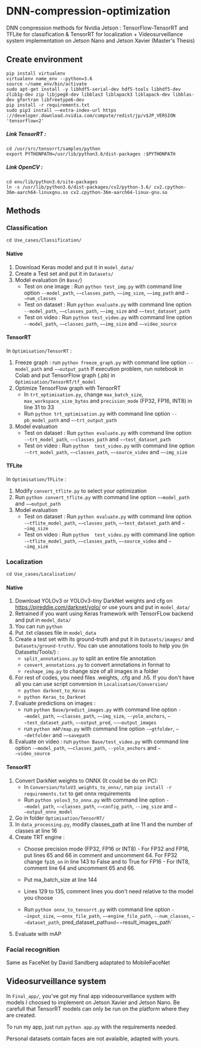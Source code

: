 # DNN-compression-optimization
DNN compression methods for Nvidia Jetson  : TensorFlow-TensorRT and TFLite for classification &amp; TensorRT for localization +  Videosurveillance system implementation on Jetson Nano and Jetson Xavier (Master's Thesis)


## Create environment
```
pip install virtualenv
virtualenv name_env --python=3.6
source ~/name_env/bin/activate
sudo apt-get install -y libhdf5-serial-dev hdf5-tools libhdf5-dev zlib1g-dev zip libjpeg8-dev libblas3 liblapack3 liblapack-dev libblas-dev gfortran libfreetype6-dev
pip install -r requirements.txt
sudo pip3 install −−extra-index-url https ://developer.download.nvidia.com/compute/redist/jp/v$JP_VERSION 'tensorflow<2'
```
##### Link TensorRT : 
```
cd /usr/src/tensorrt/samples/python
export PYTHONPATH=/usr/lib/python3.6/dist-packages :$PYTHONPATH
```
##### Link OpenCV : 
```
cd env/lib/python3.6/site-packages
ln -s /usr/lib/python3.6/dist-packages/cv2/python-3.6/ cv2.cpython-36m-aarch64-linuxgnu.so cv2.cpython-36m-aarch64-linux-gnu.so
```


## Methods

### Classification
`cd Use_cases/Classification/`

#### Native
1. Download Keras model and put it in `model_data/`
2. Create a Test set and put it in `Datasets/`
3. Model evaluation (in `Base/`)
      - Test on one image : Run `python test_img.py` with command line option `--model_path`, `−−classes_path`, `−−img_size`, `−−img_path` and `−−num_classes`
      - Test on dataset : Run `python evaluate.py` with command line option `--model_path`, `−−classes_path`, `−−img_size` and `−−test_dataset_path `
      - Test on video : Run `python test_video.py` with command line option `--model_path`, `−−classes_path`, `−−img_size` and `−−video_source `

#### TensorRT
In `Optimisation/TensorRT` : 
1. Freeze graph : run `python freeze_graph.py` with command line option `--model_path` and `−−output_path`
  If execution problem, run notebook in Colab and put TensorFlow graph (.pb) in `Optimisation/TensorRT/tf_model`
2. Optimize TensorFlow graph with TensorRT
      - In `trt_optimisation.py`, change `max_batch_size`, `max_workspace_size_bytes` and `precision_mode` (FP32, FP16, INT8) in line 31 to 33
      - Run `python trt_optimisation.py` with command line option `--pb_model_path` and `−−trt_output_path`
3. Model evaluation
      - Test on dataset : Run `python evaluate.py` with command line option `-−trt_model_path`, `−−classes_path` and `−−test_dataset_path`
      - Test on video : Run `python  test_video.py` with command line option `-−trt_model_path`, `−−classes_path`, `−−source_video` and `−−img_size`  

#### TFLite
In `Optimisation/TFLite` :
1. Modify `convert_tflite.py` to select your optimization
2. Run `python convert_tflite.py` with command line option `−−model_path` and `−−output_path`
3. Model evaluation
      - Test on dataset : Run `python evaluate.py` with command line option `-−tflite_model_path`, `−−classes_path`, `−−test_dataset_path` and  `−−img_size`
      - Test on video : Run `python  test_video.py` with command line option `-−tflite_model_path`, `−−classes_path`, `−−source_video` and `−−img_size`
  
### Localization
`cd Use_cases/Localisation/`

#### Native 
1. Download YOLOv3 or YOLOv3-tiny DarkNet weights and cfg on https://pjreddie.com/darknet/yolo/ or use yours and put in `model_data/`
2. Retrained if you want using Keras framework with TensorFLow backend and put in `model_data/`
3. You can run `python `
4. Put .txt classes file in `model_data`
5. Create a test set with its ground-truth and put it in `Datasets/images/` and `Datasets/ground-truth/`. You can use annotations tools to help you (in Datasets/Tools/) :
      - `split_annotations.py` to split an entire file annotation
      - `convert_annotations.py` to convert annotations in <x><y><width><height> format to <left><top><right><bottom>
      - `reshape_img.py` to change size of all images in a folder
6. For rest of codes, you need files .weights, .cfg and .h5. If you don't have all you can use script conversion in `Localisation/Conversion/`
      - `python darknet_to_Keras`
      - `python Keras_to_Darknet`
7. Evaluate predictions on images :
      - run `python Base/predict_images.py` with command line option `-−model_path`, `−−classes_path`, `−−img_size`, `--yolo_anchors`, `−−test_dataset_path`, `−−output_pred`, `−−−output_images`
      - run `python mAP/map.py` with command line option `-−gtfolder`, `−−detfolder` and `−−savepath`
8. Evaluate on video : run `python Base/test_video.py` with command line option `-−model_path`, `−−classes_path`, `--yolo_anchors` and `−−video_source`
  
  #### TensorRT
  1. Convert DarkNet weights to ONNX (It could be do on PC): 
     - In `Conversion/YoloV3_weights_to_onnx/`, run `pip install -r requirements.txt` to get onnx requirements
     - Run `python yolov3_to_onnx.py` with command line option `-−model_path`, `−−classes_path`, `−−config_path`, `--img_size` and `−−output_onnx_model`
2. Go in folder `Optimisation/TensorRT/`
3. In `data_processing.py`, modify classes_path at line 11 and the number of classes at line 16
4. Create TRT engine : 
      - Choose precision mode (FP32, FP16 or INT8)
              - For FP32 and FP16, put lines 65 and 66 in comment and uncomment 64. For FP32 change `fp16_on` in line 143 to False and to True for FP16 
              - For INT8, comment line 64 and uncomment 65 and 66. 

      - Put ma_batch_size at line 144
      - Lines 129 to 135, comment lines you don't need relative to the model you choose
      - Run `python onnx_to_tensorrt.py` with command line option `-−input_size`, `−−onnx_file_path`, `−−engine_file_path`, `--num_classes`, `−−dataset_path`, pred_dataset_path` and `−−result_images_path`
5. Evaluate with mAP


### Facial recognition
Same as FaceNet by David Sandberg adaptated to MobileFaceNet
  

## Videosurveillance system 
In `Final_app/`, you've got my final app videosurveillance system with models I choosed to implement on Jetson Xavier and Jetson Nano. 
Be carefull that TensorRT models can only be run on the platform where they are created. 

To run my app, just run `python app.py` with the requirements needed.



Personal datasets contain faces are not avalaible, adapted with yours. 

